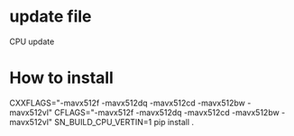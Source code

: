 # update file 

CPU update 

# How to install 

CXXFLAGS="-mavx512f -mavx512dq -mavx512cd -mavx512bw -mavx512vl" CFLAGS="-mavx512f -mavx512dq -mavx512cd -mavx512bw -mavx512vl" SN_BUILD_CPU_VERTIN=1 pip install .